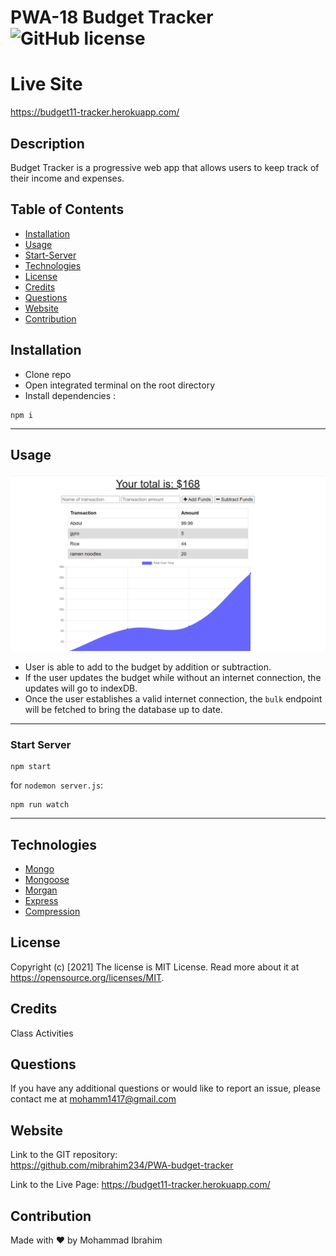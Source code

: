 # PWA-18 Budget Tracker ![GitHub license](https://img.shields.io/badge/license-MIT%20License-blue.svg)
# Live Site
https://budget11-tracker.herokuapp.com/

## Description 
Budget Tracker is a progressive web app that allows users to keep track of their income and expenses.
## Table of Contents
* [Installation](#installation)
* [Usage](#usage)
* [Start-Server](#start-server)
* [Technologies](#technologies)
* [License](#license)
* [Credits](#credits)
* [Questions](#questions)
* [Website](#website)
* [Contribution](#contribution)


## Installation
- Clone repo
- Open integrated terminal on the root directory
- Install dependencies :

```
npm i
```

---

## Usage 
![screenshot](./readme/pwa.png)

- User is able to add to the budget by addition or subtraction.
- If the user updates the budget while without an internet connection, the updates will go to indexDB.
- Once the user establishes a valid internet connection, the `bulk` endpoint will be fetched to bring the database up to date.

---
### Start Server

```
npm start
```

for `nodemon server.js`:

```
npm run watch
```

---

## Technologies

- [Mongo](https://www.mongodb.com/)
- [Mongoose](https://mongoosejs.com/docs/)
- [Morgan](https://www.npmjs.com/package/morgan)
- [Express](https://www.npmjs.com/package/express-session)
- [Compression](https://www.npmjs.com/package/compression)


## License
Copyright (c) [2021]
The license is MIT License. 
Read more about it at https://opensource.org/licenses/MIT.
## Credits
Class Activities

## Questions
If you have any additional questions or would like to report an issue, please contact me at mohamm1417@gmail.com

## Website
Link to the GIT repository: <br>
https://github.com/mibrahim234/PWA-budget-tracker

Link to the Live Page: 
https://budget11-tracker.herokuapp.com/

## Contribution
Made with ❤️ by Mohammad Ibrahim